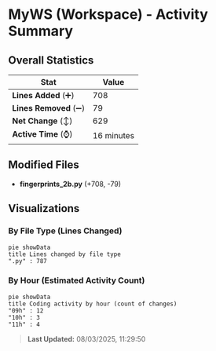 # MyWS (Workspace) - Activity Summary 

## Overall Statistics

| Stat                   | Value                                                             |
| ---------------------- | ----------------------------------------------------------------- |
| **Lines Added** (➕)   | 708                                          |
| **Lines Removed** (➖) | 79                                        |
| **Net Change** (↕)    | 629                |
| **Active Time** (⌚)   | 16 minutes |


## Modified Files
- **fingerprints_2b.py** (+708, -79)

## Visualizations

### By File Type (Lines Changed)

```mermaid
pie showData
title Lines changed by file type
".py" : 787
```

### By Hour (Estimated Activity Count)

```mermaid
pie showData
title Coding activity by hour (count of changes)
"09h" : 12
"10h" : 3
"11h" : 4
```


> **Last Updated:** 08/03/2025, 11:29:50